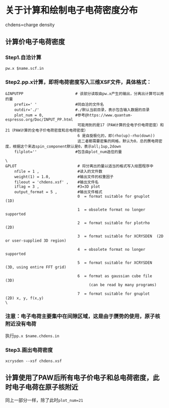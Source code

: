 # 关于计算和绘制电子电荷密度分布
chdens=charge density
## 计算价电子电荷密度
### Step1.自洽计算
`pw.x $name.scf.in`

### Step2.pp.x计算，即将电荷密度写入三维XSF文件，具体格式：
```
&INPUTPP                       # 该部分读取由pw.x产生的输出，分离出计算可以用的量
    prefix=' '                 #同自洽的文件名
    outdir='./'                #./默认当前目录，表示包含输入数据的目录
    plot_num = 0,              #参考@https://www.quantum-espresso.org/Doc/INPUT_PP.html
                                可能用到的是17（PAW计算的全电子价电荷密度）和21（PAW计算的全电子价电荷密度和总电荷密度）
                                6 是自旋极化的，即(rho(up)-rho(down))
                                这二者都需要密集的网格，默认为0，总的赝电荷密度，根据这个来选spin_component默认是0，表示all;1up,2down
    filplot=''                 #包含由plot_num选住的量
    
\
&PLOT                           # 将分离出的量以适当的格式写入绘图程序中
    nfile = 1 ,                 #读入的文件数
    weight(1) = 1.0,            #输出文件的权重因子  
    fileout = 'chdens.xsf' ,    #输出文件名
    iflag = 3 ,                 #3=3D plot
    output_format = 5 ,         #输出文件格式
                                0  = format suitable for gnuplot   (1D)

                                1  = obsolete format no longer supported

                                2  = format suitable for plotrho   (2D)

                                3  = format suitable for XCRYSDEN  (2D or user-supplied 3D region)

                                4  = obsolete format no longer supported

                                5  = format suitable for XCRYSDEN  (3D, using entire FFT grid)

                                6  = format as gaussian cube file  (3D)
                                     (can be read by many programs)

                                7  = format suitable for gnuplot   (2D) x, y, f(x,y)
\

```
### 注意：电子电荷主要集中在间隙区域，这是由于赝势的使用，原子核附近没有电荷
执行`pp.x $name.chdens.in`

### Step3.画出电荷密度
`xcrysden --xsf chdens.xsf `


## 计算使用了PAW后所有电子价电子和总电荷密度，此时电子电荷在原子核附近
同上一部分一样，除了此时`plot_num=21`

